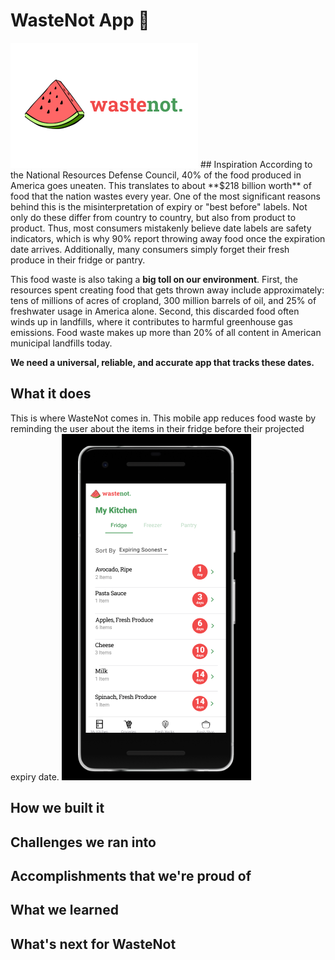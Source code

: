 # WasteNot App 🍉
<img src="img/Devpost Cover.png"/>
## Inspiration
According to the National Resources Defense Council, 40% of the food produced in America goes uneaten. This translates to about **$218 billion worth** of food that the nation wastes every year. One of the most significant reasons behind this is the misinterpretation of expiry or "best before" labels. Not only do these differ from country to country, but also from product to product. Thus, most consumers mistakenly believe date labels are safety indicators, which is why 90% report throwing away food once the expiration date arrives. Additionally, many consumers simply forget their fresh produce in their fridge or pantry.

This food waste is also taking a **big toll on our environment**. First, the resources spent creating food that gets thrown away include approximately: tens of millions of acres of cropland, 300 million barrels of oil, and 25% of freshwater usage in America alone. Second, this discarded food often winds up in landfills, where it contributes to harmful greenhouse gas emissions. Food waste makes up more than 20% of all content in American municipal landfills today.

**We need a universal, reliable, and accurate app that tracks these dates.**

## What it does
This is where WasteNot comes in. This mobile app reduces food waste by reminding the user about the items in their fridge before their projected expiry date.
<img src="img/waste-not-app.PNG"/>

## How we built it

## Challenges we ran into

## Accomplishments that we're proud of

## What we learned

## What's next for WasteNot

